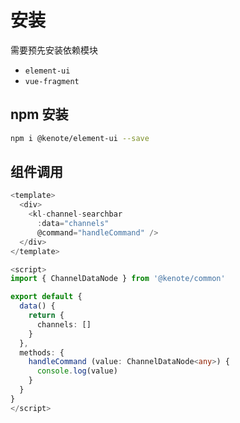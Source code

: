 # 安装

需要预先安装依赖模块 

- `element-ui` 
- `vue-fragment`

## npm 安装

```bash
npm i @kenote/element-ui --save
```

## 组件调用

```ts
<template>
  <div>
    <kl-channel-searchbar
      :data="channels"
      @command="handleCommand" />
  </div>
</template>

<script>
import { ChannelDataNode } from '@kenote/common'

export default {
  data() {
    return {
      channels: []
    }
  },
  methods: {
    handleCommand (value: ChannelDataNode<any>) {
      console.log(value)
    }
  }
}
</script>
```